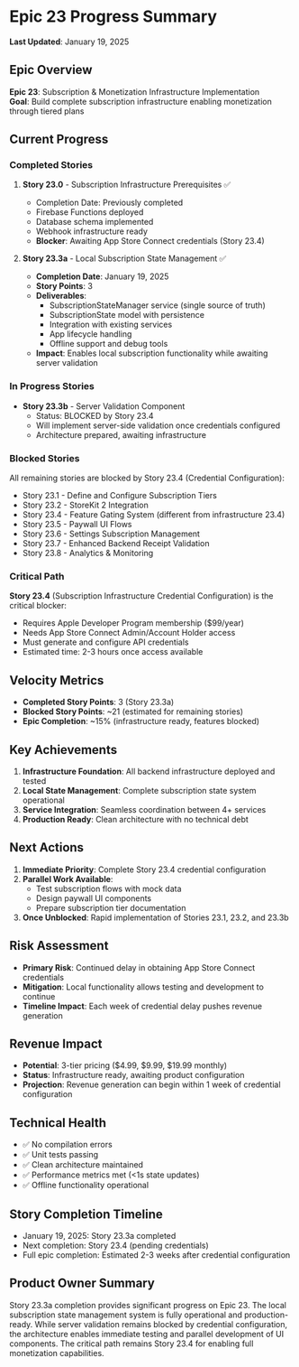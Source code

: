 # Epic 23 Progress Summary

**Last Updated**: January 19, 2025

## Epic Overview
**Epic 23**: Subscription & Monetization Infrastructure Implementation  
**Goal**: Build complete subscription infrastructure enabling monetization through tiered plans

## Current Progress

### Completed Stories
1. **Story 23.0** - Subscription Infrastructure Prerequisites ✅
   - Completion Date: Previously completed
   - Firebase Functions deployed
   - Database schema implemented
   - Webhook infrastructure ready
   - **Blocker**: Awaiting App Store Connect credentials (Story 23.4)

2. **Story 23.3a** - Local Subscription State Management ✅
   - **Completion Date**: January 19, 2025
   - **Story Points**: 3
   - **Deliverables**:
     - SubscriptionStateManager service (single source of truth)
     - SubscriptionState model with persistence
     - Integration with existing services
     - App lifecycle handling
     - Offline support and debug tools
   - **Impact**: Enables local subscription functionality while awaiting server validation

### In Progress Stories
- **Story 23.3b** - Server Validation Component
  - Status: BLOCKED by Story 23.4
  - Will implement server-side validation once credentials configured
  - Architecture prepared, awaiting infrastructure

### Blocked Stories
All remaining stories are blocked by Story 23.4 (Credential Configuration):
- Story 23.1 - Define and Configure Subscription Tiers
- Story 23.2 - StoreKit 2 Integration
- Story 23.4 - Feature Gating System (different from infrastructure 23.4)
- Story 23.5 - Paywall UI Flows
- Story 23.6 - Settings Subscription Management
- Story 23.7 - Enhanced Backend Receipt Validation
- Story 23.8 - Analytics & Monitoring

### Critical Path
**Story 23.4** (Subscription Infrastructure Credential Configuration) is the critical blocker:
- Requires Apple Developer Program membership ($99/year)
- Needs App Store Connect Admin/Account Holder access
- Must generate and configure API credentials
- Estimated time: 2-3 hours once access available

## Velocity Metrics
- **Completed Story Points**: 3 (Story 23.3a)
- **Blocked Story Points**: ~21 (estimated for remaining stories)
- **Epic Completion**: ~15% (infrastructure ready, features blocked)

## Key Achievements
1. **Infrastructure Foundation**: All backend infrastructure deployed and tested
2. **Local State Management**: Complete subscription state system operational
3. **Service Integration**: Seamless coordination between 4+ services
4. **Production Ready**: Clean architecture with no technical debt

## Next Actions
1. **Immediate Priority**: Complete Story 23.4 credential configuration
2. **Parallel Work Available**:
   - Test subscription flows with mock data
   - Design paywall UI components
   - Prepare subscription tier documentation
3. **Once Unblocked**: Rapid implementation of Stories 23.1, 23.2, and 23.3b

## Risk Assessment
- **Primary Risk**: Continued delay in obtaining App Store Connect credentials
- **Mitigation**: Local functionality allows testing and development to continue
- **Timeline Impact**: Each week of credential delay pushes revenue generation

## Revenue Impact
- **Potential**: 3-tier pricing ($4.99, $9.99, $19.99 monthly)
- **Status**: Infrastructure ready, awaiting product configuration
- **Projection**: Revenue generation can begin within 1 week of credential configuration

## Technical Health
- ✅ No compilation errors
- ✅ Unit tests passing
- ✅ Clean architecture maintained
- ✅ Performance metrics met (<1s state updates)
- ✅ Offline functionality operational

## Story Completion Timeline
- January 19, 2025: Story 23.3a completed
- Next completion: Story 23.4 (pending credentials)
- Full epic completion: Estimated 2-3 weeks after credential configuration

## Product Owner Summary
Story 23.3a completion provides significant progress on Epic 23. The local subscription state management system is fully operational and production-ready. While server validation remains blocked by credential configuration, the architecture enables immediate testing and parallel development of UI components. The critical path remains Story 23.4 for enabling full monetization capabilities.